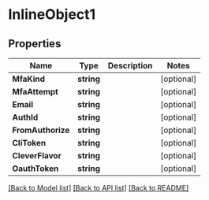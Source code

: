 # InlineObject1

## Properties

Name | Type | Description | Notes
------------ | ------------- | ------------- | -------------
**MfaKind** | **string** |  | [optional] 
**MfaAttempt** | **string** |  | [optional] 
**Email** | **string** |  | [optional] 
**AuthId** | **string** |  | [optional] 
**FromAuthorize** | **string** |  | [optional] 
**CliToken** | **string** |  | [optional] 
**CleverFlavor** | **string** |  | [optional] 
**OauthToken** | **string** |  | [optional] 

[[Back to Model list]](../README.md#documentation-for-models) [[Back to API list]](../README.md#documentation-for-api-endpoints) [[Back to README]](../README.md)


